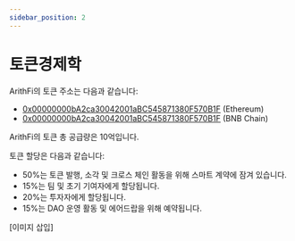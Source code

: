 ```yaml
---
sidebar_position: 2
---
```


# 토큰경제학

ArithFi의 토큰 주소는 다음과 같습니다:

- [0x00000000bA2ca30042001aBC545871380F570B1F](https://etherscan.io/address/0x00000000bA2ca30042001aBC545871380F570B1F) (Ethereum)
- [0x00000000bA2ca30042001aBC545871380F570B1F](https://bscscan.com/address/0x00000000bA2ca30042001aBC545871380F570B1F) (BNB Chain)

ArithFi의 토큰 총 공급량은 10억입니다.

토큰 할당은 다음과 같습니다:

- 50%는 토큰 발행, 소각 및 크로스 체인 활동을 위해 스마트 계약에 잠겨 있습니다.
- 15%는 팀 및 초기 기여자에게 할당됩니다.
- 20%는 투자자에게 할당됩니다.
- 15%는 DAO 운영 활동 및 에어드랍을 위해 예약됩니다.

[이미지 삽입]

